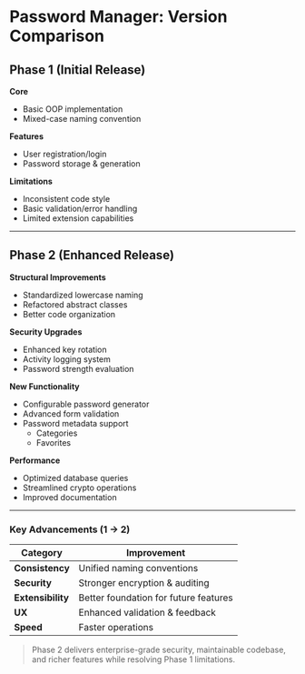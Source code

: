 # Password Manager: Version Comparison

## Phase 1 (Initial Release)
**Core**  
- Basic OOP implementation  
- Mixed-case naming convention  

**Features**  
- User registration/login  
- Password storage & generation  

**Limitations**  
- Inconsistent code style  
- Basic validation/error handling  
- Limited extension capabilities  

---

## Phase 2 (Enhanced Release)
**Structural Improvements**  
- Standardized lowercase naming  
- Refactored abstract classes  
- Better code organization  

**Security Upgrades**  
- Enhanced key rotation  
- Activity logging system  
- Password strength evaluation  

**New Functionality**  
- Configurable password generator  
- Advanced form validation  
- Password metadata support  
  - Categories  
  - Favorites  

**Performance**  
- Optimized database queries  
- Streamlined crypto operations  
- Improved documentation  

---

### Key Advancements (1 → 2)
| Category       | Improvement                          |
|----------------|--------------------------------------|
| **Consistency**| Unified naming conventions           |
| **Security**   | Stronger encryption & auditing       |
| **Extensibility**| Better foundation for future features|
| **UX**         | Enhanced validation & feedback       |
| **Speed**      | Faster operations                    |

> Phase 2 delivers enterprise-grade security, maintainable codebase, and richer features while resolving Phase 1 limitations.
